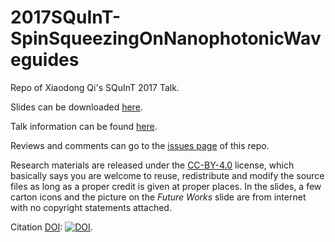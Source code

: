 # 2017SQuInT-SpinSqueezingOnNanophotonicWaveguides
Repo of Xiaodong Qi's SQuInT 2017 Talk.

Slides can be downloaded [here](https://github.com/i2000s/2017SQuInT-SpinSqueezingOnNanophotonicWaveguides/releases).

Talk information can be found [here](https://purl.org/qxd/en/2016/12/16/squint-2017-talk.html).

Reviews and comments can go to the [issues page](https://github.com/i2000s/2017SQuInT-SpinSqueezingOnNanophotonicWaveguides/issues) of this repo. 

Research materials are released under the [CC-BY-4.0](https://creativecommons.org/licenses/by/4.0/) license, which basically says you are welcome to reuse, redistribute and modify the source files as long as a proper credit is given at proper places.
In the slides, a few carton icons and the picture on the *Future Works* slide are from internet with no copyright statements attached. 

Citation [DOI](http://www.doi.org/): [![DOI](https://zenodo.org/badge/DOI/10.5281/zenodo.802696.svg)](https://doi.org/10.5281/zenodo.802696).
